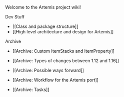 Welcome to the Artemis project wiki!

Dev Stuff
* [[Class and package structure]]
* [[High level architecture and design for Artemis]]

Archive
* [[Archive: Custom ItemStacks and ItemProperty]]
* [[Archive: Types of changes between 1.12 and 1.16]]

* [[Archive: Possible ways forward]]
* [[Archive: Workflow for the Artemis port]]
* [[Archive: Tasks]]
